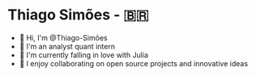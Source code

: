 # Thiago Simões - 🇧🇷
- 👋 Hi, I'm @Thiago-Simões
- 👀 I'm an analyst quant intern
- 🌱 I'm currently falling in love with Julia
- 💞️ I enjoy collaborating on open source projects and innovative ideas
